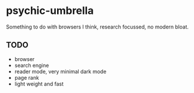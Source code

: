 # psychic-umbrella
Something to do with browsers I think, research focussed, no modern bloat.


## TODO
- browser
- search engine
- reader mode, very minimal dark mode
- page rank
- light weight and fast
